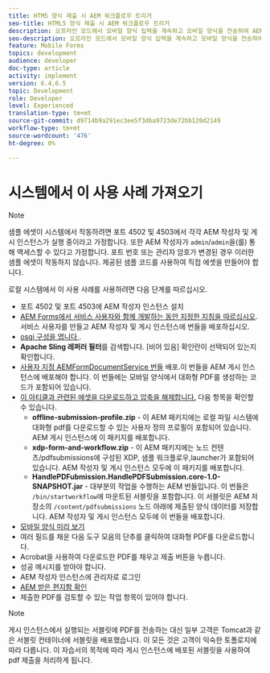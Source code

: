 ```yaml
---
title: HTM5 양식 제출 시 AEM 워크플로우 트리거
seo-title: HTML5 양식 제출 시 AEM 워크플로우 트리거
description: 오프라인 모드에서 모바일 양식 입력을 계속하고 모바일 양식을 전송하여 AEM 워크플로우를 트리거할 수 있습니다.
seo-description: 오프라인 모드에서 모바일 양식 입력을 계속하고 모바일 양식을 전송하여 AEM 워크플로우를 트리거할 수 있습니다.
feature: Mobile Forms
topics: development
audience: developer
doc-type: article
activity: implement
version: 6.4,6.5
topic: Development
role: Developer
level: Experienced
translation-type: tm+mt
source-git-commit: d9714b9a291ec3ee5f3dba9723de72bb120d2149
workflow-type: tm+mt
source-wordcount: '476'
ht-degree: 0%

---
```



# 시스템에서 이 사용 사례 가져오기

>[!NOTE]
>
>샘플 에셋이 시스템에서 작동하려면 포트 4502 및 4503에서 각각 AEM 작성자 및 게시 인스턴스가 실행 중이라고 가정합니다. 또한 AEM 작성자가 `admin`/`admin`을(를) 통해 액세스할 수 있다고 가정합니다. 포트 번호 또는 관리자 암호가 변경된 경우 이러한 샘플 에셋이 작동하지 않습니다. 제공된 샘플 코드를 사용하여 직접 에셋을 만들어야 합니다.

로컬 시스템에서 이 사용 사례를 사용하려면 다음 단계를 따르십시오.

* 포트 4502 및 포트 4503에 AEM 작성자 인스턴스 설치
* [AEM Forms에서 서비스 사용자와 함께 개발하는 동안 지정한 지침을 따르십시오](https://docs.adobe.com/content/help/en/experience-manager-learn/forms/adaptive-forms/service-user-tutorial-develop.html). 서비스 사용자를 만들고 AEM 작성자 및 게시 인스턴스에 번들을 배포하십시오.
* [osgi 구성을 엽니다 ](http://localhost:4503/system/console/configMgr).
* **Apache Sling 레퍼러 필터**&#x200B;를 검색합니다. [비어 있음] 확인란이 선택되어 있는지 확인합니다.
* [사용자 지정 AEMFormDocumentService 번들](/help/forms/assets/common-osgi-bundles/AEMFormsDocumentServices.core-1.0-SNAPSHOT.jar) 배포.이 번들을 AEM 게시 인스턴스에 배포해야 합니다. 이 번들에는 모바일 양식에서 대화형 PDF를 생성하는 코드가 포함되어 있습니다.
* [이 아티클과 관련된 에셋을 다운로드하고 압축을 해제합니다.](assets/offline-pdf-submission-assets.zip) 다음 항목을 확인할 수 있습니다.
   * **offline-submission-profile.zip** - 이 AEM 패키지에는 로컬 파일 시스템에 대화형 pdf를 다운로드할 수 있는 사용자 정의 프로필이 포함되어 있습니다. AEM 게시 인스턴스에 이 패키지를 배포합니다.
   * **xdp-form-and-workflow.zip** - 이 AEM 패키지에는 노드 컨텐츠/pdfsubmissions에 구성된 XDP, 샘플 워크플로우,launcher가 포함되어 있습니다. AEM 작성자 및 게시 인스턴스 모두에 이 패키지를 배포합니다.
   * **HandlePDFubmission.HandlePDFSubmission.core-1.0-SNAPSHOT.jar**  - 대부분의 작업을 수행하는 AEM 번들입니다. 이 번들은 `/bin/startworkflow`에 마운트된 서블릿을 포함합니다. 이 서블릿은 AEM 저장소의 `/content/pdfsubmissions` 노드 아래에 제출된 양식 데이터를 저장합니다. AEM 작성자 및 게시 인스턴스 모두에 이 번들을 배포합니다.
* [모바일 양식 미리 보기](http://localhost:4503/content/dam/formsanddocuments/testsubmision.xdp/jcr:content)
* 여러 필드를 채운 다음 도구 모음의 단추를 클릭하여 대화형 PDF를 다운로드합니다.
* Acrobat을 사용하여 다운로드한 PDF를 채우고 제출 버튼을 누릅니다.
* 성공 메시지를 받아야 합니다.
* AEM 작성자 인스턴스에 관리자로 로그인
* [AEM 받은 편지함 확인](http://localhost:4502/aem/inbox)
* 제출한 PDF를 검토할 수 있는 작업 항목이 있어야 합니다.

>[!NOTE]
>
>게시 인스턴스에서 실행되는 서블릿에 PDF를 전송하는 대신 일부 고객은 Tomcat과 같은 서블릿 컨테이너에 서블릿을 배포했습니다. 이 모든 것은 고객이 익숙한 토폴로지에 따라 다릅니다. 이 자습서의 목적에 따라 게시 인스턴스에 배포된 서블릿을 사용하여 pdf 제출을 처리하게 됩니다.

